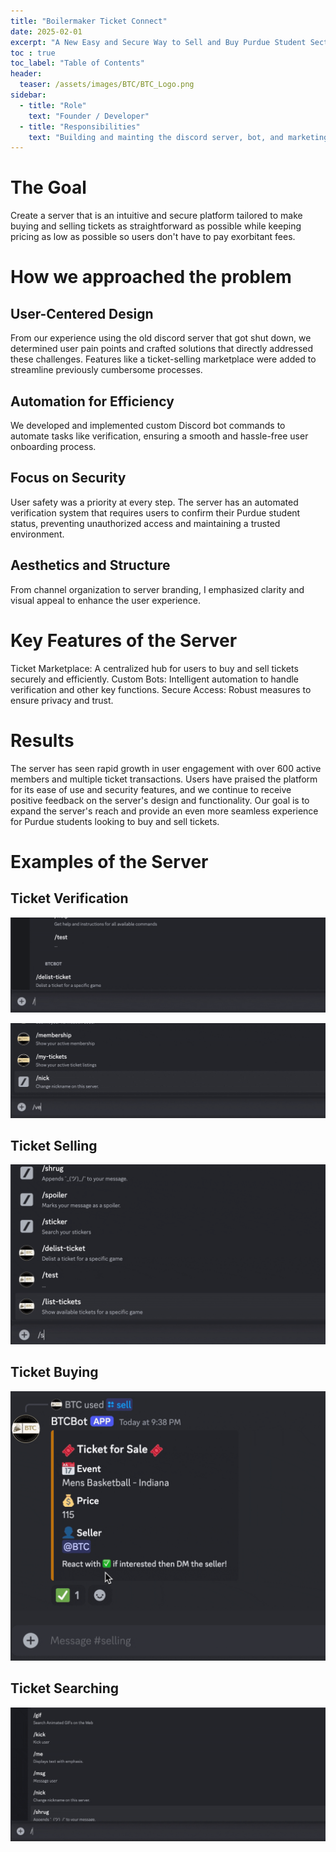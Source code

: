 ```yaml
---
title: "Boilermaker Ticket Connect"
date: 2025-02-01
excerpt: "A New Easy and Secure Way to Sell and Buy Purdue Student Section Tickets"
toc : true
toc_label: "Table of Contents"
header:
  teaser: /assets/images/BTC/BTC_Logo.png
sidebar:
  - title: "Role"
    text: "Founder / Developer"
  - title: "Responsibilities"
    text: "Building and mainting the discord server, bot, and marketing."
---
```


# The Goal

Create a server that is an intuitive and secure platform tailored to make buying and selling tickets as straightforward as possible while keeping pricing as low as possible so users don't have to pay exorbitant fees.

# How we approached the problem

## User-Centered Design

From our experience using the old discord server that got shut down, we determined user pain points and crafted solutions that directly addressed these challenges. Features like a ticket-selling marketplace were added to streamline previously cumbersome processes.

## Automation for Efficiency

We developed and implemented custom Discord bot commands to automate tasks like verification, ensuring a smooth and hassle-free user onboarding process.

## Focus on Security

User safety was a priority at every step. The server has an automated verification system that requires users to confirm their Purdue student status, preventing unauthorized access and maintaining a trusted environment.

## Aesthetics and Structure

From channel organization to server branding, I emphasized clarity and visual appeal to enhance the user experience.

# Key Features of the Server

Ticket Marketplace: A centralized hub for users to buy and sell tickets securely and efficiently.
Custom Bots: Intelligent automation to handle verification and other key functions.
Secure Access: Robust measures to ensure privacy and trust.

# Results

The server has seen rapid growth in user engagement with over 600 active members and multiple ticket transactions. Users have praised the platform for its ease of use and security features, and we continue to receive positive feedback on the server's design and functionality. Our goal is to expand the server's reach and provide an even more seamless experience for Purdue students looking to buy and sell tickets.

# Examples of the Server

## Ticket Verification
![Ticket Verification](/assets/gifs/verify.gif)

![Ticket Verification](/assets/gifs/verify-code.gif)

## Ticket Selling

![Ticket Selling](/assets/gifs/sell-gif.gif)

## Ticket Buying

![Ticket Buying](/assets/gifs/buy-gif.gif)

## Ticket Searching

![Ticket Searching](/assets/gifs/search-gif.gif)

